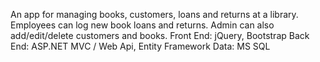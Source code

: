 An app for managing books, customers, loans and returns at a library. Employees can log new book loans and returns. Admin can also add/edit/delete customers and books.
Front End: jQuery, Bootstrap
Back End: ASP.NET MVC / Web Api, Entity Framework
Data: MS SQL
